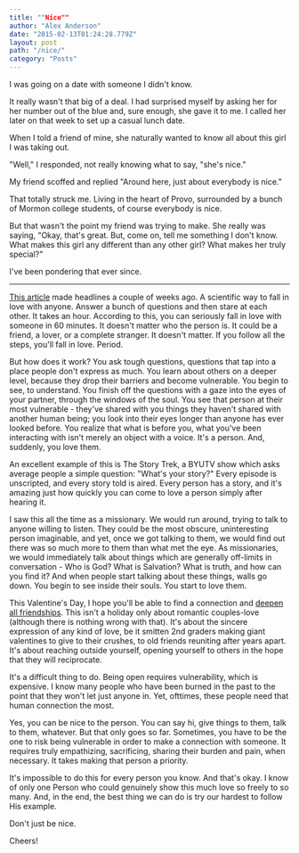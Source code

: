 ```yaml
---
title: ""Nice""
author: "Alex Anderson"
date: "2015-02-13T01:24:28.779Z"
layout: post
path: "/nice/"
category: "Posts"
---
```


I was going on a date with someone I didn't know. 

It really wasn't that big of a deal. I had surprised myself by asking her for her number out of the blue and, sure enough, she gave it to me. I called her later on that week to set up a casual lunch date.

When I told a friend of mine, she naturally wanted to know all about this girl I was taking out.

"Well," I responded, not really knowing what to say, "she's nice."

My friend scoffed and replied "Around here, just about everybody is nice."

That totally struck me. Living in the heart of Provo, surrounded by a bunch of Mormon college students, of course everybody is nice. 

But that wasn't the point my friend was trying to make. She really was saying, "Okay, that's great. But, come on, tell me something I don't know. What makes this girl any different than any other girl? What makes her truly special?" 

I've been pondering that ever since.

*********
[This article](http://www.nytimes.com/2015/01/11/fashion/modern-love-to-fall-in-love-with-anyone-do-this.html?_r=0) made headlines a couple of weeks ago. A scientific way to fall in love with anyone. Answer a bunch of questions and then stare at each other. It takes an hour. According to this, you can seriously fall in love with someone in 60 minutes. It doesn't matter who the person is. It could be a friend, a lover, or a complete stranger. It doesn't matter. If you follow all the steps, you'll fall in love. Period. 

But how does it work? You ask tough questions, questions that tap into a place people don't express as much. You learn about others on a deeper level, because they drop their barriers and become vulnerable. You begin to see, to understand. You finish off the questions with a gaze into the eyes of your partner, through the windows of the soul. You see that person at their most vulnerable - they've shared with you things they haven't shared with another human being; you look into their eyes longer than anyone has ever looked before. You realize that what is before you, what you've been interacting with isn't merely an object with a voice. It's a person. And, suddenly, you love them.

An excellent example of this is The Story Trek, a BYUTV show which asks average people a simple question: "What's your story?" Every episode is unscripted, and every story told is aired. Every person has a story, and it's amazing just how quickly you can come to love a person simply after hearing it.

I saw this all the time as a missionary. We would run around, trying to talk to anyone willing to listen. They could be the most obscure, uninteresting person imaginable, and yet, once we got talking to them, we would find out there was so much more to them than what met the eye. As missionaries, we would immediately talk about things which are generally off-limits in conversation - Who is God? What is Salvation? What is truth, and how can you find it? And when people start talking about these things, walls go down. You begin to see inside their souls. You start to love them.

This Valentine's Day, I hope you'll be able to find a connection and [deepen all friendships](http://lifehacker.com/how-to-move-past-the-superficial-and-build-deeper-frien-1685595122). This isn't a holiday only about romantic couples-love (although there is nothing wrong with that). It's about the sincere expression of any kind of love, be it smitten 2nd graders making giant valentines to give to their crushes, to old friends reuniting after years apart. It's about reaching outside yourself, opening yourself to others in the hope that they will reciprocate. 

It's a difficult thing to do. Being open requires vulnerability, which is expensive. I know many people who have been burned in the past to the point that they won't let just anyone in. Yet, ofttimes, these people need that human connection the most.

Yes, you can be nice to the person. You can say hi, give things to them, talk to them, whatever. But that only goes so far. Sometimes, you have to be the one to risk being vulnerable in order to make a connection with someone.  It requires truly empathizing, sacrificing, sharing their burden and pain, when necessary. It takes making that person a priority. 

It's impossible to do this for every person you know. And that's okay. I know of only one Person who could genuinely show this much love so freely to so many. And, in the end, the best thing we can do is try our hardest to follow His example.

Don't just be nice.

Cheers!